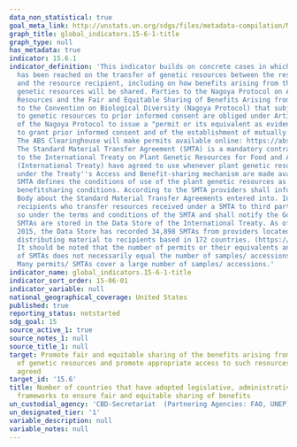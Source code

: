 ```yaml
---
data_non_statistical: true
goal_meta_link: http://unstats.un.org/sdgs/files/metadata-compilation/Metadata-Goal-15.pdf
graph_title: global_indicators.15-6-1-title
graph_type: null
has_metadata: true
indicator: 15.6.1
indicator_definition: 'This indicator builds on concrete cases in which agreement
  has been reached on the transfer of genetic resources between the resource provider
  and the resource recipient, including on how benefits arising from the use of the
  genetic resources will be shared. Parties to the Nagoya Protocol on Access to Genetic
  Resources and the Fair and Equitable Sharing of Benefits Arising from their Utilization
  to the Convention on Biological Diversity (Nagoya Protocol) that subject access
  to genetic resources to prior informed consent are obliged under Article 6 (3)e
  of the Nagoya Protocol to issue a "permit or its equivalent as evidence of the decision
  to grant prior informed consent and of the establishment of mutually agreed terms."
  The ABS Clearinghouse will make permits available online: https://absch.cbd.int/.
  The Standard Material Transfer Agreement (SMTA) is a mandatory contract that Parties
  to the International Treaty on Plant Genetic Resources for Food and Agriculture
  (International Treaty) have agreed to use whenever plant genetic resources falling
  under the Treaty''s Access and Benefit-sharing mechanism are made available. The
  SMTA defines the conditions of use of the plant genetic resources as well as the
  benefitsharing conditions. According to the SMTA providers shall inform the Governing
  Body about the Standard Material Transfer Agreements entered into. In addition,
  recipients who transfer resources received under a SMTA to third parties shall do
  so under the terms and conditions of the SMTA and shall notify the Governing Body.
  SMTAs are stored in the Data Store of the International Treaty. As of 21 August
  2015, the Data Store has recorded 34,898 SMTAs from providers located in 30 countries,
  distributing material to recipients based in 172 countries. (https://mls.planttreaty.org/itt/index.php?r=stats/pubStats).
  It should be noted that the number of permits or their equivalents and the number
  of SMTAs does not necessarily equal the number of samples/ accessions made available.
  Many permits/ SMTAs cover a large number of samples/ accessions.'
indicator_name: global_indicators.15-6-1-title
indicator_sort_order: 15-06-01
indicator_variable: null
national_geographical_coverage: United States
published: true
reporting_status: notstarted
sdg_goal: 15
source_active_1: true
source_notes_1: null
source_title_1: null
target: Promote fair and equitable sharing of the benefits arising from the utilization
  of genetic resources and promote appropriate access to such resources, as internationally
  agreed
target_id: '15.6'
title: Number of countries that have adopted legislative, administrative and policy
  frameworks to ensure fair and equitable sharing of benefits
un_custodial_agency: 'CBD-Secretariat  (Partnering Agencies: FAO, UNEP)'
un_designated_tier: '1'
variable_description: null
variable_notes: null
---
```

